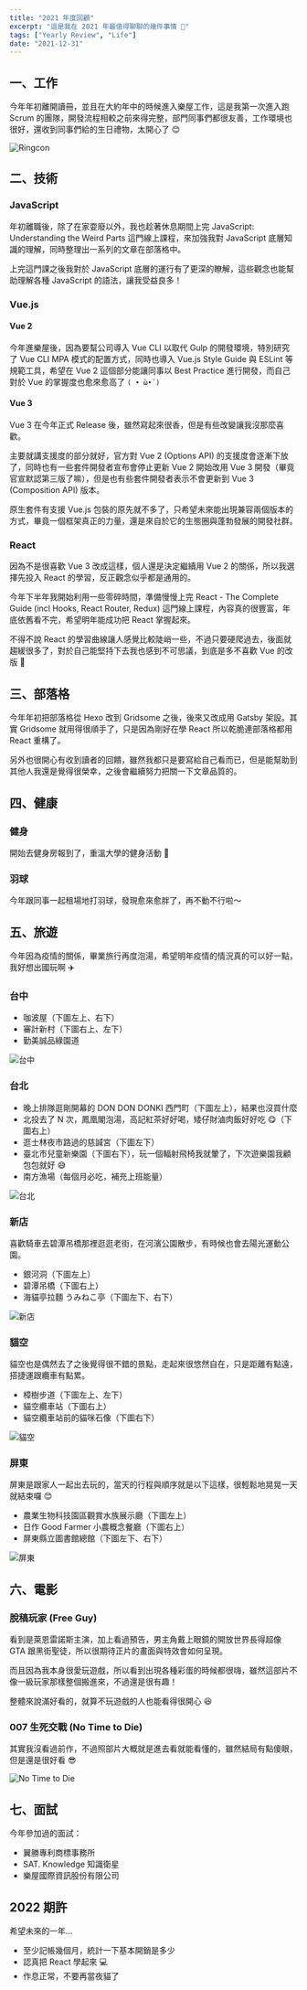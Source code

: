 ```yaml
---
title: "2021 年度回顧"
excerpt: "這是我在 2021 年最值得聊聊的幾件事情 🎉"
tags: ["Yearly Review", "Life"]
date: "2021-12-31"
---
```


## 一、工作

今年年初離開讀冊，並且在大約年中的時候進入樂屋工作，這是我第一次進入跑 Scrum 的團隊，開發流程相較之前來得完整，部門同事們都很友善，工作環境也很好，還收到同事們給的生日禮物，太開心了 😊

![Ringcon](https://i.imgur.com/zKW6qQN.jpg)

## 二、技術

### JavaScript

年初離職後，除了在家耍廢以外，我也趁著休息期間上完 JavaScript: Understanding the Weird Parts 這門線上課程，來加強我對 JavaScript 底層知識的理解，同時整理出一系列的文章在部落格中。

上完這門課之後我對於 JavaScript 底層的運行有了更深的瞭解，這些觀念也能幫助理解各種 JavaScript 的語法，讓我受益良多！

### Vue.js

#### Vue 2

今年進樂屋後，因為要幫公司導入 Vue CLI 以取代 Gulp 的開發環境，特別研究了 Vue CLI MPA 模式的配置方式，同時也導入 Vue.js Style Guide 與 ESLint 等規範工具，希望在 Vue 2 這個部分能讓同事以 Best Practice 進行開發，而自己對於 Vue 的掌握度也愈來愈高了 `( • ̀ω•́ )`

#### Vue 3

Vue 3 在今年正式 Release 後，雖然寫起來很香，但是有些改變讓我沒那麼喜歡。

主要就講支援度的部分就好，官方對 Vue 2 (Options API) 的支援度會逐漸下放了，同時也有一些套件開發者宣布會停止更新 Vue 2 開始改用 Vue 3 開發（畢竟官宣默認第三版了嘛），但是也有些套件開發者表示不會更新到 Vue 3 (Composition API) 版本。

原生套件有支援 Vue.js 包裝的原先就不多了，只希望未來能出現兼容兩個版本的方式，畢竟一個框架真正的力量，還是來自於它的生態圈與蓬勃發展的開發社群。

### React

因為不是很喜歡 Vue 3 改成這樣，個人還是決定繼續用 Vue 2 的關係，所以我選擇先投入 React 的學習，反正觀念似乎都是通用的。

今年下半年我開始利用一些零碎時間，準備慢慢上完 React - The Complete Guide (incl Hooks, React Router, Redux) 這門線上課程，內容真的很豐富，年底依舊看不完，希望明年能成功把 React 掌握起來。

不得不說 React 的學習曲線讓人感覺比較陡峭一些，不過只要硬爬過去，後面就趨緩很多了，對於自己能堅持下去我也感到不可思議，到底是多不喜歡 Vue 的改版 🫢

## 三、部落格

今年年初把部落格從 Hexo 改到 Gridsome 之後，後來又改成用 Gatsby 架設。其實 Gridsome 就用得很順手了，只是因為剛好在學 React 所以乾脆連部落格都用 React 重構了。

另外也很開心有收到讀者的回饋，雖然我都只是要寫給自己看而已，但是能幫助到其他人我還是覺得很榮幸，之後會繼續努力把關一下文章品質的。

## 四、健康

### 健身

開始去健身房報到了，重溫大學的健身活動 💪

### 羽球

今年跟同事一起租場地打羽球，發現愈來愈胖了，再不動不行啦～

## 五、旅遊

今年因為疫情的關係，畢業旅行再度泡湯，希望明年疫情的情況真的可以好一點，我好想出國玩啊 ✈️

### 台中

- 咖波屋（下圖左上、右下）
- 審計新村（下圖右上、左下）
- 勤美誠品綠園道

![台中](https://i.imgur.com/fgZqTFT.jpg)

### 台北

- 晚上排隊逛剛開幕的 DON DON DONKI 西門町（下圖左上），結果也沒買什麼
- 北投去了 N 次，鳳凰閣泡湯，高記紅茶好好喝，矮仔財滷肉飯好好吃 😋（下圖右上）
- 逛士林夜市路過的慈諴宮（下圖左下）
- 臺北市兒童新樂園（下圖右下），玩一個輻射飛椅我就暈了，下次遊樂園我顧包包就好 😅
- 南方漁場（每個月必吃，補充上班能量）

![台北](https://i.imgur.com/A8Kww8l.jpg)

### 新店

喜歡騎車去碧潭吊橋那裡逛逛老街，在河濱公園散步，有時候也會去陽光運動公園。

- 銀河洞（下圖左上）
- 碧潭吊橋（下圖右上）
- 海貓亭拉麵 うみねこ亭（下圖左下、右下）

![新店](https://i.imgur.com/osfyjwo.jpg)

### 貓空

貓空也是偶然去了之後覺得很不錯的景點，走起來很悠然自在，只是距離有點遠，搭捷運跟纜車有點累。

- 樟樹步道（下圖左上、左下）
- 貓空纜車站（下圖右上）
- 貓空纜車站前的貓咪石像（下圖右下）

![貓空](https://i.imgur.com/0su5eyl.jpg)

### 屏東

屏東是跟家人一起出去玩的，當天的行程與順序就是以下這樣，很輕鬆地晃晃一天就結束囉 😊

- 農業生物科技園區觀賞水族展示廳（下圖左上）
- 日作 Good Farmer 小農概念餐廳（下圖右上）
- 屏東縣立圖書館總館（下圖左下、右下）

![屏東](https://i.imgur.com/AHlJEkm.jpg)

## 六、電影

### 脫稿玩家 (Free Guy)

看到是萊恩雷諾斯主演，加上看過預告，男主角戴上眼鏡的開放世界長得超像 GTA 跟黑街聖徒，所以很期待正片的畫面與特效會如何呈現。

而且因為我本身很愛玩遊戲，所以看到出現各種彩蛋的時候都很嗨，雖然這部片不像一級玩家那樣整個搬進來，不過還是很有趣！

整體來說滿好看的，就算不玩遊戲的人也能看得很開心 😆

### 007 生死交戰 (No Time to Die)

其實我沒看過前作，不過照部片大概就是進去看就能看懂的，雖然結局有點傻眼，但是還是很好看 😎

![No Time to Die](https://i.imgur.com/2yoJcE7.jpg)

## 七、面試

今年參加過的面試：

- 翼勝專利商標事務所
- SAT. Knowledge 知識衛星
- 樂屋國際資訊股份有限公司

## 2022 期許

希望未來的一年…

- 至少記帳幾個月，統計一下基本開銷是多少
- 認真把 React 學起來 💻
- 作息正常，不要再當夜貓了
